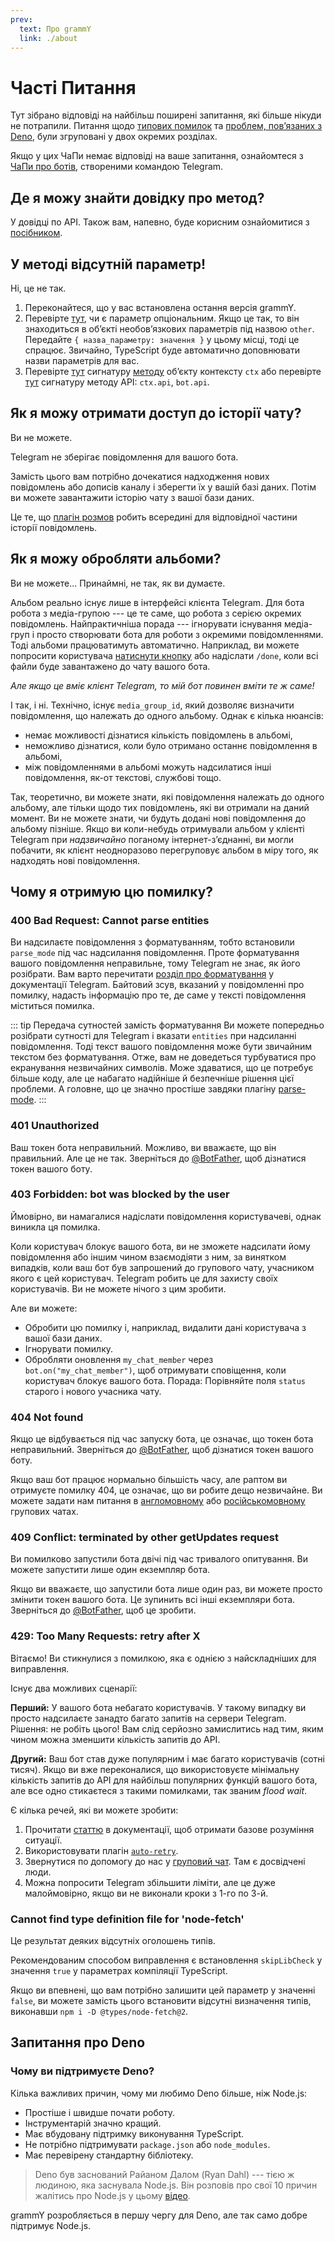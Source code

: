 ```yaml
---
prev:
  text: Про grammY
  link: ./about
---
```


# Часті Питання

Тут зібрано відповіді на найбільш поширені запитання, які більше нікуди не
потрапили. Питання щодо [типових помилок](#чому-я-отримую-цю-помилку) та
[проблем, повʼязаних з Deno](#запитання-про-deno), були згруповані у двох
окремих розділах.

Якщо у цих ЧаПи немає відповіді на ваше запитання, ознайомтеся з
[ЧаПи про ботів](https://core.telegram.org/bots/faq), створеними командою
Telegram.

## Де я можу знайти довідку про метод?

У довідці по API. Також вам, напевно, буде корисним ознайомитися з
[посібником](../guide/).

## У методі відсутній параметр!

Ні, це не так.

1. Переконайтеся, що у вас встановлена остання версія grammY.
2. Перевірте [тут](https://core.telegram.org/bots/api), чи є параметр
   опціональним. Якщо це так, то він знаходиться в обʼєкті необовʼязкових
   параметрів під назвою `other`. Передайте `{ назва_параметру: значення }` у
   цьому місці, тоді це спрацює. Звичайно, TypeScript буде автоматично
   доповнювати назви параметрів для вас.
3. Перевірте [тут](/ref/core/context#methods) сигнатуру
   [методу](../guide/context#доступні-діі) обʼєкту контексту `ctx` або перевірте
   [тут](/ref/core/api#methods) сигнатуру методу API: `ctx.api`, `bot.api`.

## Як я можу отримати доступ до історії чату?

Ви не можете.

Telegram не зберігає повідомлення для вашого бота.

Замість цього вам потрібно дочекатися надходження нових повідомлень або дописів
каналу і зберегти їх у вашій базі даних. Потім ви можете завантажити історію
чату з вашої бази даних.

Це те, що [плагін розмов](../plugins/conversations) робить всередині для
відповідної частини історії повідомлень.

## Як я можу обробляти альбоми?

Ви не можете... Принаймні, не так, як ви думаєте.

Альбом реально існує лише в інтерфейсі клієнта Telegram. Для бота робота з
медіа-групою --- це те саме, що робота з серією окремих повідомлень.
Найпрактичніша порада --- ігнорувати існування медіа-груп і просто створювати
бота для роботи з окремими повідомленнями. Тоді альбоми працюватимуть
автоматично. Наприклад, ви можете попросити користувача
[натиснути кнопку](../plugins/keyboard#вбудовані-клавіатури) або надіслати
`/done`, коли всі файли буде завантажено до чату вашого бота.

_Але якщо це вміє клієнт Telegram, то мій бот повинен вміти те ж саме!_

І так, і ні. Технічно, існує `media_group_id`, який дозволяє визначити
повідомлення, що належать до одного альбому. Однак є кілька нюансів:

- немає можливості дізнатися кількість повідомлень в альбомі,
- неможливо дізнатися, коли було отримано останнє повідомлення в альбомі,
- між повідомленнями в альбомі можуть надсилатися інші повідомлення, як-от
  текстові, службові тощо.

Так, теоретично, ви можете знати, які повідомлення належать до одного альбому,
але тільки щодо тих повідомлень, які ви отримали на даний момент. Ви не можете
знати, чи будуть додані нові повідомлення до альбому пізніше. Якщо ви
коли-небудь отримували альбом у клієнті Telegram при _надзвичайно_ поганому
інтернет-зʼєднанні, ви могли побачити, як клієнт неодноразово перегруповує
альбом в міру того, як надходять нові повідомлення.

## Чому я отримую цю помилку?

### 400 Bad Request: Cannot parse entities

Ви надсилаєте повідомлення з форматуванням, тобто встановили `parse_mode` під
час надсилання повідомлення. Проте форматування вашого повідомлення неправильне,
тому Telegram не знає, як його розібрати. Вам варто перечитати
[розділ про форматування](https://core.telegram.org/bots/api#formatting-options)
у документації Telegram. Байтовий зсув, вказаний у повідомленні про помилку,
надасть інформацію про те, де саме у тексті повідомлення міститься помилка.

::: tip Передача сутностей замість форматування Ви можете попередньо розібрати
сутності для Telegram і вказати `entities` при надсиланні повідомлення. Тоді
текст вашого повідомлення може бути звичайним текстом без форматування. Отже,
вам не доведеться турбуватися про екранування незвичайних символів. Може
здаватися, що це потребує більше коду, але це набагато надійніше й безпечніше
рішення цієї проблеми. А головне, що це значно простіше завдяки плагіну
[parse-mode](../plugins/parse-mode). :::

### 401 Unauthorized

Ваш токен бота неправильний. Можливо, ви вважаєте, що він правильний. Але це не
так. Зверніться до [@BotFather](https://t.me/BotFather), щоб дізнатися токен
вашого боту.

### 403 Forbidden: bot was blocked by the user

Ймовірно, ви намагалися надіслати повідомлення користувачеві, однак виникла ця
помилка.

Коли користувач блокує вашого бота, ви не зможете надсилати йому повідомлення
або іншим чином взаємодіяти з ним, за винятком випадків, коли ваш бот був
запрошений до групового чату, учасником якого є цей користувач. Telegram робить
це для захисту своїх користувачів. Ви не можете нічого з цим зробити.

Але ви можете:

- Обробити цю помилку і, наприклад, видалити дані користувача з вашої бази
  даних.
- Ігнорувати помилку.
- Обробляти оновлення `my_chat_member` через `bot.on("my_chat_member")`, щоб
  отримувати сповіщення, коли користувач блокує вашого бота. Порада: Порівняйте
  поля `status` старого і нового учасника чату.

### 404 Not found

Якщо це відбувається під час запуску бота, це означає, що токен бота
неправильний. Зверніться до [@BotFather](https://t.me/BotFather), щоб дізнатися
токен вашого боту.

Якщо ваш бот працює нормально більшість часу, але раптом ви отримуєте помилку
404, це означає, що ви робите дещо незвичайне. Ви можете задати нам питання в
[англомовному](https://t.me/grammyjs) або
[російськомовному](https://t.me/grammyjs_ru) групових чатах.

### 409 Conflict: terminated by other getUpdates request

Ви помилково запустили бота двічі під час тривалого опитування. Ви можете
запустити лише один екземпляр бота.

Якщо ви вважаєте, що запустили бота лише один раз, ви можете просто змінити
токен вашого бота. Це зупинить всі інші екземпляри бота. Зверніться до
[@BotFather](https://t.me/BotFather), щоб це зробити.

### 429: Too Many Requests: retry after X

Вітаємо! Ви стикнулися з помилкою, яка є однією з найскладніших для виправлення.

Існує два можливих сценарії:

**Перший:** У вашого бота небагато користувачів. У такому випадку ви просто
надсилаєте занадто багато запитів на сервери Telegram. Рішення: не робіть цього!
Вам слід серйозно замислитись над тим, яким чином можна зменшити кількість
запитів до API.

**Другий:** Ваш бот став дуже популярним і має багато користувачів (сотні
тисяч). Якщо ви вже переконалися, що використовуєте мінімальну кількість запитів
до API для найбільш популярних функцій вашого бота, але все одно стикаєтеся з
такими помилками, так званим _flood wait_.

Є кілька речей, які ви можете зробити:

1. Прочитати [статтю](../advanced/flood) в документації, щоб отримати базове
   розуміння ситуації.
2. Використовувати плагін [`auto-retry`](../plugins/auto-retry).
3. Звернутися по допомогу до нас у [груповий чат](https://t.me/grammyjs). Там є
   досвідчені люди.
4. Можна попросити Telegram збільшити ліміти, але це дуже малоймовірно, якщо ви
   не виконали кроки з 1-го по 3-й.

### Cannot find type definition file for 'node-fetch'

Це результат деяких відсутніх оголошень типів.

Рекомендованим способом виправлення є встановлення `skipLibCheck` у значення
`true` у параметрах компіляції TypeScript.

Якщо ви впевнені, що вам потрібно залишити цей параметр у значенні `false`, ви
можете замість цього встановити відсутні визначення типів, виконавши
`npm i -D @types/node-fetch@2`.

## Запитання про Deno

### Чому ви підтримуєте Deno?

Кілька важливих причин, чому ми любимо Deno більше, ніж Node.js:

- Простіше і швидше почати роботу.
- Інструментарій значно кращий.
- Має вбудовану підтримку виконування TypeScript.
- Не потрібно підтримувати `package.json` або `node_modules`.
- Має перевірену стандартну бібліотеку.

> Deno був заснований Райаном Далом (Ryan Dahl) --- тією ж людиною, яка
> заснувала Node.js. Він розповів про свої 10 причин жалітись про Node.js у
> цьому [відео](https://youtu.be/M3BM9TB-8yA).

grammY розробляється в першу чергу для Deno, але так само добре підтримує
Node.js.
